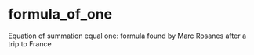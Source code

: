 # formula_of_one
Equation of summation equal one: formula found by Marc Rosanes after a trip to France
